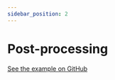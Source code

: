 ```yaml
---
sidebar_position: 2
---
```

# Post-processing

[See the example on GitHub](https://github.com/HaveAGitGat/Tdarr_Plugins/blob/master/examples/Tdarr_Plugin_pos1_Post_Proc_Example.js)

